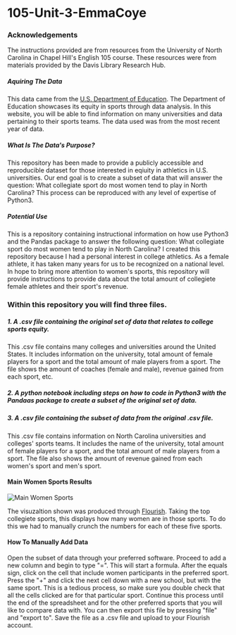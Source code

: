 # 105-Unit-3-EmmaCoye

### Acknowledgements
The instructions provided are from resources from the University of North Carolina in Chapel Hill's English 105 course. These resources were from materials provided by the Davis Library Research Hub.

##### Aquiring The Data  
This data came from the [U.S. Department of Education](https://ope.ed.gov/athletics/#/). The Department of Education showcases its equity in sports through data analysis. In this website, you will be able to find information on many universities and data pertaining to their sports teams. The data used was from the most recent year of data. 

##### What Is The Data's Purpose? 
This repository has been made to provide a publicly accessible and reproducible dataset for those interested in eqiuity in athletics in U.S. universities.  Our end goal is to create a subset of data that will answer the question: What collegiate sport do most women tend to play in North Carolina? This process can be reproduced with any level of expertise of Python3.

##### Potential Use
This is a repository containing instructional information on how use Python3 and the Pandas package to answer the following question: What collegiate sport do most women tend to play in North Carolina? I created this repository because I had a personal interest in college athletics. As a female athlete, it has taken many years for us to be recognized on a national level. In hope to bring more attention to women's sports, this repository will provide instructions to provide data about the total amount of collegiete female athletes and their sport's revenue.

### Within this repository you will find three files. 

##### 1. A .csv file containing the original set of data that relates to college sports equity.
This .csv file contains many colleges and universities around the United States. It includes information on the university, total amount of female players for a sport and the total amount of male players from a sport. The file shows the amount of coaches (female and male), revenue gained from each sport, etc.

##### 2. A python notebook including steps on how to code in Python3 with the Pandaas package to create a subset of the original set of data.

##### 3. A .csv file containing the subset of data from the original .csv file.
This .csv file contains information on North Carolina universities and colleges' sports teams. It includes the name of the university, total amount of female players for a sport, and the total amount of male players from a sport. The file also shows the amount of revenue gained from each women's sport and men's sport.


#### Main Women Sports Results
![Main Women Sports](https://user-images.githubusercontent.com/118199042/202936609-38dadd66-a4f1-4efd-be9e-7e093073784e.png)

The visuzaltion shown was produced through [Flourish](https://flourish.studio/). Taking the top collegiete sports, this displays how many women are in those sports. To do this we had to manually crunch the numbers for each of these five sports. 

#### How To Manually Add Data
Open the subset of data through your preferred software. Proceed to add a new column and begin to type "=". This will start a formula. After the equals sign, click on the cell that include women participants in the preferred sport. Press the "+" and click the next cell down with a new school, but with the same sport. This is a tedious process, so make sure you double check that all the cells clicked are for that particular sport. Continue this process until the end of the spreadsheet and for the other preferred sports that you will like to compare data with. You can then export this file by pressing "file" and "export to". Save the file as a .csv file and upload to your Flourish account. 



